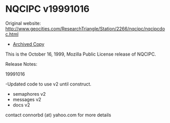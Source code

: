 NQCIPC v19991016
================
Original website: http://www.geocities.com/ResearchTriangle/Station/2266/nqcipc/nqcipcdoc.html
* [Archived Copy](https://web.archive.org/web/20091026230348/http://www.geocities.com/ResearchTriangle/Station/2266/nqcipc/nqcipcdoc.html)

This is the October 16, 1999, Mozilla Public License release of NQCIPC.

Release Notes:

19991016

-Updated code to use v2 until construct. 

* semaphores v2
* messages v2
* docs v2

contact connorbd (at) yahoo.com for more details
